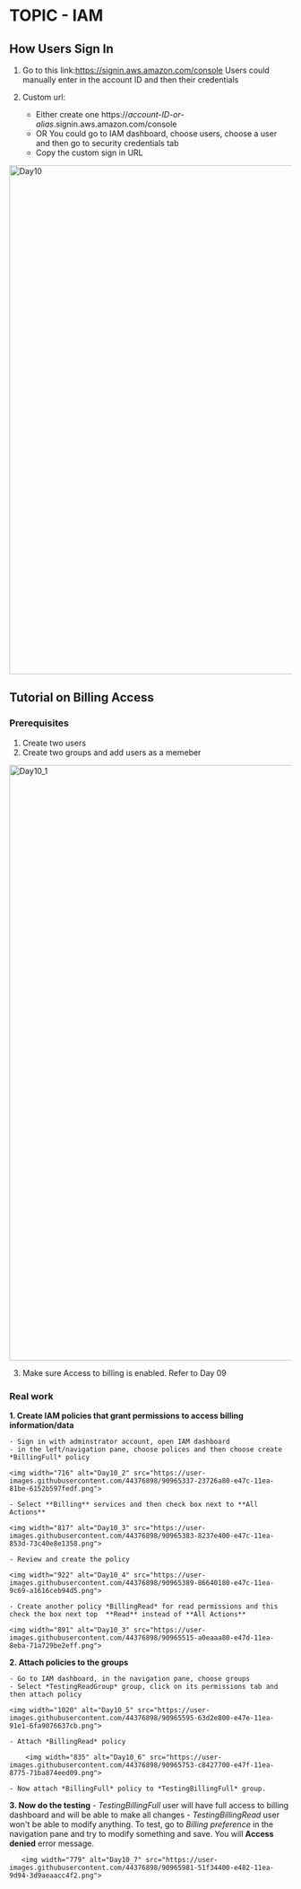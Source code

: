 # TOPIC - IAM 

## How Users Sign In

1. Go to this link:https://signin.aws.amazon.com/console
    Users could manually enter in the account ID and then their credentials
    
2. Custom url:
    - Either create one https://*account-ID-or-alias*.signin.aws.amazon.com/console 
    - OR You could go to IAM dashboard, choose users, choose a user and then go to security credentials tab 
    - Copy the custom sign in URL
  <img width="908" alt="Day10" src="https://user-images.githubusercontent.com/44376898/90964177-10a76800-e473-11ea-8929-516b3fbdf25e.png">


## Tutorial on Billing Access

### **Prerequisites**

1. Create two users
2. Create two groups and add users as a memeber 
<img width="1062" alt="Day10_1" src="https://user-images.githubusercontent.com/44376898/90965107-18b6d600-e47a-11ea-8c86-ed373d67d14f.png">

3. Make sure Access to billing is enabled. Refer to Day 09 

### **Real work**

**1. Create IAM policies that grant permissions to access billing information/data**

    - Sign in with adminstrator account, open IAM dashboard
    - in the left/navigation pane, choose polices and then choose create *BillingFull* policy

    <img width="716" alt="Day10_2" src="https://user-images.githubusercontent.com/44376898/90965337-23726a80-e47c-11ea-81be-6152b597fedf.png">

    - Select **Billing** services and then check box next to **All Actions**

    <img width="817" alt="Day10_3" src="https://user-images.githubusercontent.com/44376898/90965383-8237e400-e47c-11ea-853d-73c40e8e1358.png">

    - Review and create the policy

    <img width="922" alt="Day10_4" src="https://user-images.githubusercontent.com/44376898/90965389-86640180-e47c-11ea-9c69-a1616ceb94d5.png">

    - Create another policy *BillingRead* for read permissions and this check the box next top  **Read** instead of **All Actions**

    <img width="891" alt="Day10_3" src="https://user-images.githubusercontent.com/44376898/90965515-a0eaaa80-e47d-11ea-8eba-71a729be2eff.png">


**2. Attach policies to the groups**

    - Go to IAM dashboard, in the navigation pane, choose groups
    - Select *TestingReadGroup* group, click on its permissions tab and then attach policy 
    
    <img width="1020" alt="Day10_5" src="https://user-images.githubusercontent.com/44376898/90965595-63d2e800-e47e-11ea-91e1-6fa9076637cb.png">
    
    - Attach *BillingRead* policy 
    
        <img width="835" alt="Day10_6" src="https://user-images.githubusercontent.com/44376898/90965753-c8427700-e47f-11ea-8775-71ba874eed09.png">
    
    - Now attach *BillingFull* policy to *TestingBillingFull* group.
    
    
**3. Now do the testing** 
    - *TestingBillingFull* user will have full access to billing dashboard and will be able to make all changes
    - *TestingBillingRead* user won't be able to modify anything. To test, go to *Billing preference* in the navigation pane and try to modify something and save. You will 
       **Access denied** error message.
       
       <img width="779" alt="Day10_7" src="https://user-images.githubusercontent.com/44376898/90965981-51f34400-e482-11ea-9d94-3d9aeaacc4f2.png">
    








